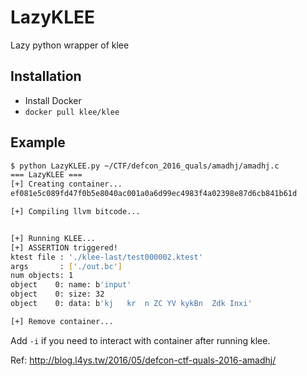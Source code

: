 # LazyKLEE
Lazy python wrapper of klee

## Installation
- Install Docker
- `docker pull klee/klee`

## Example
```sh
$ python LazyKLEE.py ~/CTF/defcon_2016_quals/amadhj/amadhj.c
=== LazyKLEE ===
[+] Creating container...
ef081e5c089fd47f0b5e8040ac001a0a6d99ec4983f4a02398e87d6cb841b61d

[+] Compiling llvm bitcode...


[+] Running KLEE...
[+] ASSERTION triggered!
ktest file : './klee-last/test000002.ktest'
args       : ['./out.bc']
num objects: 1
object    0: name: b'input'
object    0: size: 32
object    0: data: b'kj   kr  n ZC YV kykBn  Zdk Inxi'

[+] Remove container...
```
Add `-i` if you need to interact with container after running klee.

Ref: http://blog.l4ys.tw/2016/05/defcon-ctf-quals-2016-amadhj/
